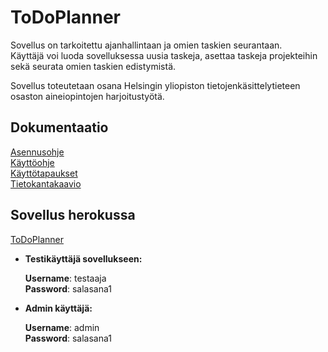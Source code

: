 # ToDoPlanner

Sovellus on tarkoitettu ajanhallintaan ja omien taskien seurantaan.  
Käyttäjä voi luoda sovelluksessa uusia taskeja, asettaa taskeja projekteihin sekä seurata omien taskien edistymistä.  

Sovellus toteutetaan osana Helsingin yliopiston tietojenkäsittelytieteen osaston aineiopintojen harjoitustyötä.

## Dokumentaatio
[Asennusohje](https://github.com/Patrieli/ToDoPlanner/blob/master/documentation/asennusohje.md)  
[Käyttöohje](https://github.com/Patrieli/ToDoPlanner/blob/master/documentation/kayttoohje.md)  
[Käyttötapaukset](https://github.com/Patrieli/ToDoPlanner/blob/master/documentation/k%C3%A4ytt%C3%B6tapaukset.md)  
[Tietokantakaavio](https://github.com/Patrieli/ToDoPlanner/blob/master/documentation/pictures/tietokantakaavio.jpg)  


## Sovellus herokussa
[ToDoPlanner](https://todoplanneri.herokuapp.com/)  
- **Testikäyttäjä sovellukseen:**  

  **Username**: testaaja  
  **Password**: salasana1  
  
- **Admin käyttäjä:**  

  **Username**: admin  
  **Password**: salasana1
